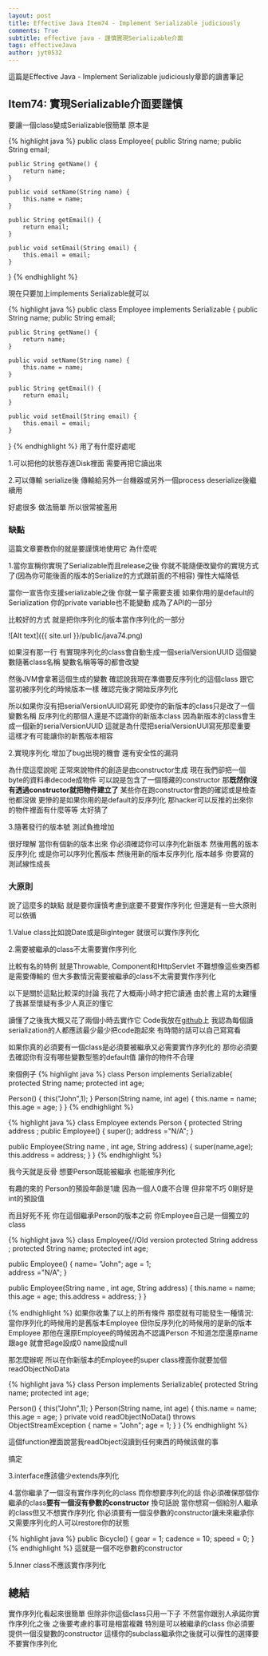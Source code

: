 ```yaml
---
layout: post
title: Effective Java Item74 - Implement Serializable judiciously
comments: True 
subtitle: effective java - 謹慎實現Serializable介面
tags: effectiveJava
author: jyt0532
---
```

這篇是Effective Java - Implement Serializable judiciously章節的讀書筆記

## Item74: 實現Serializable介面要謹慎

要讓一個class變成Serializable很簡單 原本是

{% highlight java %}
public class Employee{
    public String name;
    public String email;

    public String getName() {
        return name;
    }

    public void setName(String name) {
        this.name = name;
    }

    public String getEmail() {
        return email;
    }

    public void setEmail(String email) {
        this.email = email;
    }
}
{% endhighlight %}

現在只要加上implements Serializable就可以

{% highlight java %}
public class Employee implements Serializable {
    public String name;
    public String email;

    public String getName() {
        return name;
    }

    public void setName(String name) {
        this.name = name;
    }

    public String getEmail() {
        return email;
    }

    public void setEmail(String email) {
        this.email = email;
    }
}
{% endhighlight %}
用了有什麼好處呢

1.可以把他的狀態存進Disk裡面 需要再把它讀出來

2.可以傳輸 serialize後 傳輸給另外一台機器或另外一個process deserialize後繼續用

好處很多 做法簡單 所以很常被濫用 

### 缺點

這篇文章要教你的就是要謹慎地使用它 為什麼呢

1.當你宣稱你實現了Serializable而且release之後 你就不能隨便改變你的實現方式了(因為你可能後面的版本的Serialize的方式跟前面的不相容) 彈性大幅降低

當你一宣告你支援serializable之後 你就一輩子需要支援 如果你用的是default的Serialization 你的private variable也不能變動 成為了API的一部分

比較好的方式 就是把你序列化的版本當作序列化的一部分

![Alt text]({{ site.url }}/public/java74.png)


如果沒有那一行 有實現序列化的class會自動生成一個serialVersionUUID 這個變數隨著class名稱 變數名稱等等的都會改變 

然後JVM會拿著這個生成的變數 確認說我現在準備要反序列化的這個class 跟它當初被序列化的時候版本一樣 確認完後才開始反序列化

所以如果你沒有把serialVersionUUID寫死 即使你的新版本的class只是改了一個變數名稱 反序列化的那個人還是不認識你的新版本class 因為新版本的class會生成一個新的serialVersionUUID 這就是為什麼把serialVersionUUI寫死那麼重要 這樣才有可能讓你的新舊版本相容

2.實現序列化 增加了bug出現的機會 還有安全性的漏洞

為什麼這麼說呢 正常來說物件的創造是由constructor生成 現在我們卻把一個byte的資料串decode成物件 可以說是包含了一個隱藏的constructor 那**既然你沒有透過constructor就把物件建立了** 某些你在跑constructor會跑的確認或是檢查他都沒做 更慘的是如果你用的是default的反序列化 那hacker可以反推的出來你的物件裡面有什麼等等 太好猜了

3.隨著發行的版本號 測試負擔增加

很好理解 當你有個新的版本出來 你必須確認你可以序列化新版本 然後用舊的版本反序列化 或是你可以序列化舊版本 然後用新的版本反序列化 版本越多 你要寫的測試線性成長


### 大原則

說了這麼多的缺點 就是要你謹慎考慮到底要不要實作序列化 但還是有一些大原則可以依循

1.Value class比如說Date或是BigInteger 就很可以實作序列化

2.需要被繼承的class不太需要實作序列化

比較有名的特例 就是Throwable, Component和HttpServlet 不難想像這些東西都是需要傳輸的 但大多數情況需要被繼承的class不太需要實作序列化

以下是關於這點比較深的討論 我花了大概兩小時才把它讀通 由於書上寫的太難懂了我甚至懷疑有多少人真正的懂它

讀懂了之後我大概又花了兩個小時去實作它 Code我放在[github](https://github.com/jyt0532/serialization/tree/master/src)上
我認為每個讀serialization的人都應該最少最少把code跑起來 有時間的話可以自己寫寫看

如果你真的必須要有一個class是必須要被繼承又必需要實作序列化的 那你必須要去確認你有沒有哪些變數型態的default值 讓你的物件不合理

來個例子
{% highlight java %}
class Person implements Serializable{
  protected String name;
  protected int age;

  Person() {
    this("John",1);
  }
  Person(String name, int age) {
    this.name = name;
    this.age = age;
  }
}
{% endhighlight %}

{% highlight java %}
class Employee extends Person  {
  protected String address ;
  public Employee()
  {
    super();
    address ="N/A";
  }

  public Employee(String name , int age, String address)
  {
    super(name,age);
    this.address = address;
  }
}
{% endhighlight %}

我今天就是反骨 想要Person既能被繼承 也能被序列化 

有趣的來的 Person的預設年齡是1歲 因為一個人0歲不合理 但非常不巧 0剛好是int的預設值

而且好死不死 你在這個繼承Person的版本之前 你Employee自己是一個獨立的class

{% highlight java %}
class Employee{//Old version
  protected String address ;
  protected String name;
  protected int age;

  public Employee()
  {
    name= "John";
    age = 1;   
    address ="N/A";
  }

  public Employee(String name , int age, String address)
  {
    this.name = name;
    this.age = age;
    this.address = address;
  }
}

{% endhighlight %}
如果你收集了以上的所有條件 那麼就有可能發生一種情況: 當你序列化的時候用的是舊版本Employee 但你反序列化的時候用的是新的版本Employee
那他在還原Employee的時候因為不認識Person 不知道怎麼還原name跟age 就會把age設成0 name設成null 

那怎麼辦呢 所以在你新版本的Employee的super class裡面你就要加個readObjectNoData


{% highlight java %}
class Person implements Serializable{
  protected String name;
  protected int age;

  Person() {
    this("John",1);
  }
  Person(String name, int age) {
    this.name = name;
    this.age = age;
  }
  private void readObjectNoData() throws ObjectStreamException {
    name = "John";
    age = 1;
  }
}
{% endhighlight %}

這個function裡面說當我readObject沒讀到任何東西的時候該做的事

搞定 

3.interface應該儘少extends序列化

4.當你繼承了一個沒有實作序列化的class 而你想要序列化的話 你必須確保那個你繼承的class**要有一個沒有參數的constructor**
換句話說 當你想寫一個給別人繼承的class但又不想實作序列化 你必須要有一個沒參數的constructor讓未來繼承你又需要序列化的人可以restore你的狀態

{% highlight java %}
public Bicycle() {
    gear = 1;
    cadence = 10;
    speed = 0;
}
{% endhighlight %}
這就是一個不吃參數的constructor

5.Inner class不應該實作序列化

## 總結

實作序列化看起來很簡單 但除非你這個class只用一下子 不然當你跟別人承諾你實作序列化之後 之後要考慮的事可是相當複雜
特別是可以被繼承的class 你必須要提供一個沒變數的constructor 這樣你的subclass繼承你之後就可以彈性的選擇要不要實作序列化
